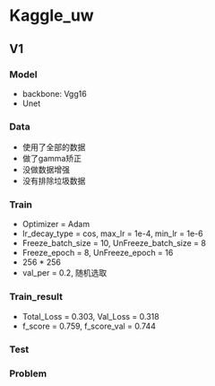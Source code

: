 # Kaggle_uw

## V1

### Model

+ backbone: Vgg16
+ Unet

### Data

+ 使用了全部的数据
+ 做了gamma矫正
+ 没做数据增强
+ 没有排除垃圾数据

### Train

+ Optimizer =  Adam
+ lr_decay_type = cos, max_lr = 1e-4, min_lr = 1e-6
+ Freeze_batch_size = 10,  UnFreeze_batch_size = 8
+ Freeze_epoch = 8, UnFreeze_epoch = 16
+ 256 * 256
+ val_per = 0.2, 随机选取

### Train_result

+ Total_Loss = 0.303,  Val_Loss = 0.318
+ f_score = 0.759,  f_score_val = 0.744

### Test



### Problem